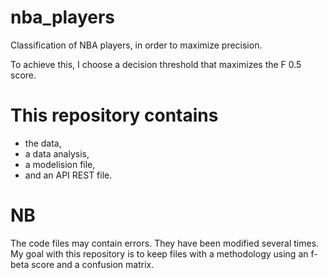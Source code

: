 # nba_players
Classification of NBA players, in order to maximize precision. 

To achieve this, I choose a decision threshold that maximizes the F 0.5 score.

# This repository contains
- the data,
- a data analysis,
- a modelision file,
- and an API REST file.

# NB
The code files may contain errors. They have been modified several times. My goal with this repository is to keep files with a methodology using an f-beta score and a confusion matrix.
